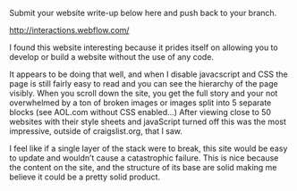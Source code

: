 Submit your website write-up below here and push back to your branch.

http://interactions.webflow.com/

I found this website interesting because it prides itself on allowing you to develop or build a website without the use of any code.

It appears to be doing that well, and when I disable javacscript and CSS the page is still fairly easy to read and you can see the hierarchy of the page visibly.  When you scroll down the site, you get the full story and your not overwhelmed by a ton of broken images or images split into 5 separate blocks (see AOL.com without CSS enabled…)  After viewing close to 50 websites with their style sheets and javaScript turned off this was the most impressive, outside of craigslist.org, that I saw.

I feel like if a single layer of the stack were to break, this site would be easy to update and wouldn’t cause a catastrophic failure.  This is nice because the content on the site, and the structure of its base are solid making me believe it could be a pretty solid product. 

